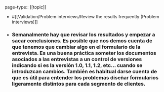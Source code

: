 page-type:: [[topic]]

- #[[Validation/Problem interviews/Review the results frequently (Problem interviews)]]

- ### Semanalmente hay que revisar los resultados y empezar a **sacar conclusiones**. Es posible que nos demos cuenta de que tenemos que **cambiar algo en el formulario** de la entrevista. Es una buena práctica someter los documentos asociados a las entrevistas a un **control de versiones** indicando si es la versión 1.0, 1.1, 1.2, etc... cuando se introduzcan cambios. También es habitual darse cuenta de que es útil para entender los problemas diseñar **formularios ligeramente distintos para cada segmento** de clientes.



